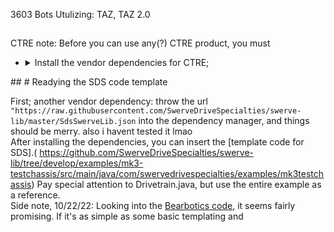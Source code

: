 3603 Bots Utulizing: TAZ, TAZ 2.0 

##
CTRE note: Before you can use any(?) CTRE product, you must
<ul>
    <li>
    <details>   
    <summary>
Install the vendor dependencies for CTRE;
    </summary>
    <ul>
        <li>Open the command palette in VSCode</li>
        <li>Click `Manage Vendor Libraries`, `install online`</li>
        <li>Go online and find the vendor link for CTRE, pasting that into the following prompt.</li>
    </ul>
</details>
</li>
</ul> 
##
# Readying the SDS code template

First; another vendor dependency: throw the url `"https://raw.githubusercontent.com/SwerveDriveSpecialties/swerve-lib/master/SdsSwerveLib.json` into the dependency manager, and things should be merry. also i havent tested it lmao
</br>
After installing the dependencies, you can insert the [template code for SDS].( https://github.com/SwerveDriveSpecialties/swerve-lib/tree/develop/examples/mk3-testchassis/src/main/java/com/swervedrivespecialties/examples/mk3testchassis)
Pay special attention to Drivetrain.java, but use the entire example as a reference.
</br>
Side note, 10/22/22:
Looking into the [Bearbotics code](https://github.com/6391-Ursuline-Bearbotics/2022_UARobotics_Rapid_React), it seems fairly promising. If it's as simple as some basic templating and  